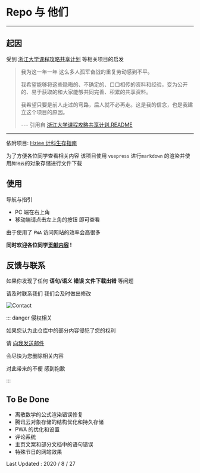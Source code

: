 # Repo 与 他们

---

## 起因

受到 [浙江大学课程攻略共享计划](https://github.com/QSCTech/zju-icicles) 等相关项目的启发

> 我为这一年一年 这么多人孤军奋战的重复劳动感到不平。
>
> 我希望能够将这些隐晦的、不确定的、口口相传的资料和经验，变为公开的、易于获取的和大家能够共同完善、积累的共享资料。
>
> 我希望只要是前人走过的弯路，后人就不必再走。这是我的信念，也是我建立这个项目的原因。
>
> --- 引用自 [浙江大学课程攻略共享计划.README](https://github.com/QSCTech/zju-icicles/blob/master/README.md)

---

依附项目: [Hziee 计科生存指南](https://github.com/sonderlau/HzieeSurvivalGuide)

为了方便各位同学查看相关内容 该项目使用 `vuepress` 进行`markdown` 的渲染并使用`腾讯云`的对象存储进行文件下载

## 使用

导航与指引

- PC 端在右上角
- 移动端请点击左上角的按钮 即可查看

由于使用了 `PWA` 访问网站的效率会高很多

**同时欢迎各位同学[贡献内容](https://github.com/sonderlau/HzieeSurvivalGuide#%E8%B4%A1%E7%8C%AE%E6%AD%A5%E9%AA%A4) !**

## 反馈与联系

如果你发现了任何 **语句/语义 错误 文件下载出错** 等问题

请及时联系我们 我们会及时做出修改

![Contact](/contact.png)

::: danger 侵权相关

如果您认为此仓库中的部分内容侵犯了您的权利

请 [向我发送邮件](mailto:ge15emium@qq.com)

会尽快为您删除相关内容

对此带来的不便 感到抱歉

:::

## To Be Done

- 离散数学的公式渲染错误修复
- 腾讯云对象存储的结构优化和持久存储
- PWA 的优化和设置
- 评论系统
- 主页文案和部分文档中的语句错误
- 特殊节日的网站效果

Last Updated : 2020 / 8 / 27
